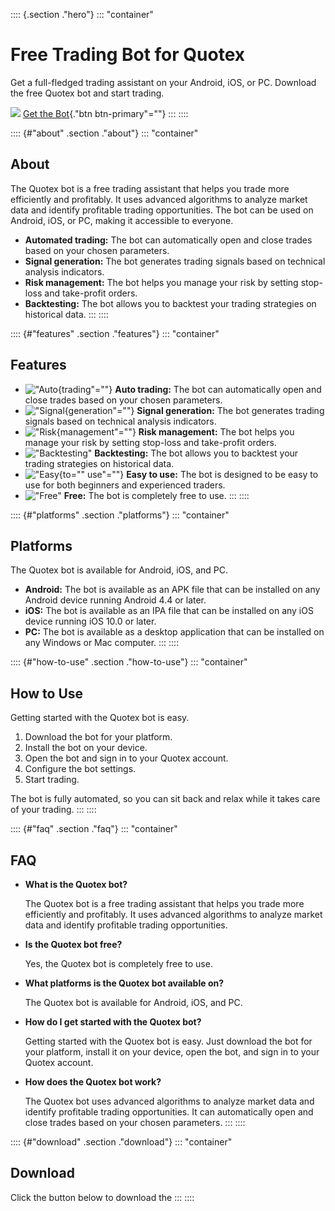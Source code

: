 :::: {.section ."hero"}
::: \"container\"
# Free Trading Bot for Quotex

Get a full-fledged trading assistant on your Android, iOS, or PC.
Download the free Quotex bot and start trading.

[![](https://static.quotex.io/files/4_en/300_250.jpg)](https://traff.sbs/brokerqxlid)
[Get the Bot](\%22https://traff.sbs/brokerqxlid\%22){."btn
btn-primary"=""}
:::
::::

:::: {#"about" .section ."about"}
::: \"container\"
## About

The Quotex bot is a free trading assistant that helps you trade more
efficiently and profitably. It uses advanced algorithms to analyze
market data and identify profitable trading opportunities. The bot can
be used on Android, iOS, or PC, making it accessible to everyone.

-   **Automated trading:** The bot can automatically open and close
    trades based on your chosen parameters.
-   **Signal generation:** The bot generates trading signals based on
    technical analysis indicators.
-   **Risk management:** The bot helps you manage your risk by setting
    stop-loss and take-profit orders.
-   **Backtesting:** The bot allows you to backtest your trading
    strategies on historical data.
:::
::::

:::: {#"features" .section ."features"}
::: \"container\"
## Features

-   !["Auto](\%22/static/img/features/auto-trading.svg\%22){trading"=""}
    **Auto trading:** The bot can automatically open and close trades
    based on your chosen parameters.
-   !["Signal](\%22/static/img/features/signal-generation.svg\%22){generation"=""}
    **Signal generation:** The bot generates trading signals based on
    technical analysis indicators.
-   !["Risk](\%22/static/img/features/risk-management.svg\%22){management"=""}
    **Risk management:** The bot helps you manage your risk by setting
    stop-loss and take-profit orders.
-   !["Backtesting"](\%22/static/img/features/backtesting.svg\%22)
    **Backtesting:** The bot allows you to backtest your trading
    strategies on historical data.
-   !["Easy](\%22/static/img/features/easy-to-use.svg\%22){to=""
    use"=""} **Easy to use:** The bot is designed to be easy to use
    for both beginners and experienced traders.
-   !["Free"](\%22/static/img/features/free.svg\%22) **Free:** The
    bot is completely free to use.
:::
::::

:::: {#"platforms" .section ."platforms"}
::: \"container\"
## Platforms

The Quotex bot is available for Android, iOS, and PC.

-   **Android:** The bot is available as an APK file that can be
    installed on any Android device running Android 4.4 or later.
-   **iOS:** The bot is available as an IPA file that can be installed
    on any iOS device running iOS 10.0 or later.
-   **PC:** The bot is available as a desktop application that can be
    installed on any Windows or Mac computer.
:::
::::

:::: {#"how-to-use" .section ."how-to-use"}
::: \"container\"
## How to Use

Getting started with the Quotex bot is easy.

1.  Download the bot for your platform.
2.  Install the bot on your device.
3.  Open the bot and sign in to your Quotex account.
4.  Configure the bot settings.
5.  Start trading.

The bot is fully automated, so you can sit back and relax while it takes
care of your trading.
:::
::::

:::: {#"faq" .section ."faq"}
::: \"container\"
## FAQ

-   **What is the Quotex bot?**

    The Quotex bot is a free trading assistant that helps you trade more
    efficiently and profitably. It uses advanced algorithms to analyze
    market data and identify profitable trading opportunities.

-   **Is the Quotex bot free?**

    Yes, the Quotex bot is completely free to use.

-   **What platforms is the Quotex bot available on?**

    The Quotex bot is available for Android, iOS, and PC.

-   **How do I get started with the Quotex bot?**

    Getting started with the Quotex bot is easy. Just download the bot
    for your platform, install it on your device, open the bot, and sign
    in to your Quotex account.

-   **How does the Quotex bot work?**

    The Quotex bot uses advanced algorithms to analyze market data and
    identify profitable trading opportunities. It can automatically open
    and close trades based on your chosen parameters.
:::
::::

:::: {#"download" .section ."download"}
::: \"container\"
## Download

Click the button below to download the
:::
::::

